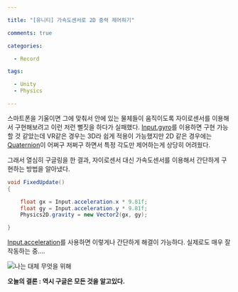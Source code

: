 ```yaml
---

title: "[유니티] 가속도센서로 2D 중력 제어하기"

comments: true

categories:

  - Record

tags:

  - Unity
  - Physics

---
```




스마트폰을 기울이면 그에 맞춰서 안에 있는 물체들이 움직이도록 자이로센서를 이용해서 구현해보려고 이런 저런 뻘짓을 하다가 실패했다. [Input.gyro](https://docs.unity3d.com/kr/current/ScriptReference/Input-gyro.html)를 이용하면 구현 가능할 것 같았는데 VR같은 경우는 3D라 쉽게 적용이 가능했지만 2D 같은 경우에는 [Quaternion](https://docs.unity3d.com/kr/current/ScriptReference/Quaternion.html)이 어쩌구 저쩌구 하면서 특정 각도만 제어하는게 상당히 어려웠다.


그래서 열심히 구글링을 한 결과, 자이로센서 대신 가속도센서를 이용해서 간단하게 구현하는 방법을 알아냈다.

```cs
void FixedUpdate()
{

	float gx = Input.acceleration.x * 9.81f;
	float gy = Input.acceleration.y * 9.81f;
	Physics2D.gravity = new Vector2(gx, gy);

}

```

[Input.acceleration](https://docs.unity3d.com/kr/530/ScriptReference/Input-acceleration.html)를 사용하면 이렇게나 간단하게 해결이 가능하다.
실제로도 매우 잘 작동하는 중....

![나는 대체 무엇을 위해](http://jjalbang.today/jjN4.jpg)

**오늘의 결론 : 역시 구글은 모든 것을 알고있다.**
